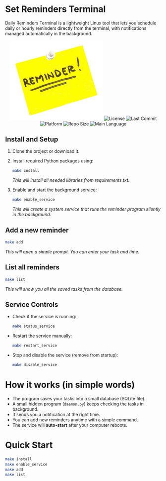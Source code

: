 # Set Reminders Terminal

Daily Reminders Terminal is a lightweight Linux tool that lets you schedule daily or hourly reminders directly from the terminal, with notifications managed automatically in the background.

<div align="center">

<img src="./docs/reminders-logo.png" width="300">

<img src="https://img.shields.io/badge/license-GPL_v3.0-blue.svg" alt="License">
<img src="https://img.shields.io/github/last-commit/yashkathe/Daily-Reminders-terminal.svg" alt="Last Commit">
<img src="https://img.shields.io/badge/platform-linux-important" alt="Platform">
<img src="https://img.shields.io/github/repo-size/yashkathe/Daily-Reminders-terminal.svg" alt="Repo Size">
<img src="https://img.shields.io/github/languages/top/yashkathe/Daily-Reminders-terminal.svg" alt="Main Language">
</div>

## Install and Setup

1. Clone the project or download it.

2. Install required Python packages using:

   ```bash
   make install
   ```

   *This will install all needed libraries from requirements.txt.*

3. Enable and start the background service:

   ```bash
   make enable_service
   ```

   *This will create a system service that runs the reminder program silently in the background.*

## Add a new reminder

```bash
make add
```

 *This will open a simple prompt. You can enter your task and time.*

## List all reminders

```bash
make list
```

 *This will show you all the saved tasks from the database.*

## Service Controls

- Check if the service is running:

  ```bash
  make status_service
  ```

- Restart the service manually:

  ```bash
  make restart_service
  ```

- Stop and disable the service (remove from startup):

  ```bash
  make disable_service
  ```

# How it works (in simple words)

- The program saves your tasks into a small database (SQLite file).
- A small hidden program (`daemon.py`) keeps checking the tasks in background.
- It sends you a notification at the right time.
- You can add new reminders anytime with a simple command.
- The service will **auto-start** after your computer reboots.

# Quick Start

```bash
make install
make enable_service
make add
make list
```
